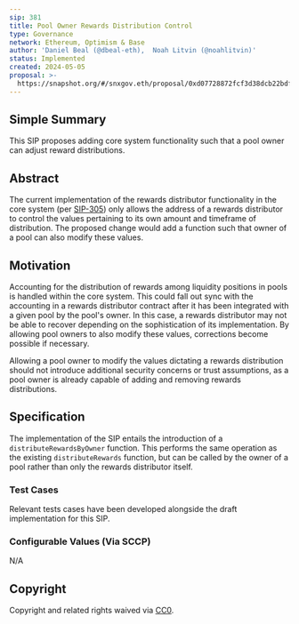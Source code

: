 ```yaml
---
sip: 381
title: Pool Owner Rewards Distribution Control
type: Governance
network: Ethereum, Optimism & Base
author: 'Daniel Beal (@dbeal-eth),  Noah Litvin (@noahlitvin)'
status: Implemented
created: 2024-05-05
proposal: >-
  https://snapshot.org/#/snxgov.eth/proposal/0xd07728872fcf3d38dcb22bdfc1847e28b2d559852a38b131e795e07286c90659
---
```


<!--You can leave these HTML comments in your merged SCCP and delete the visible duplicate text guides, they will not appear and may be helpful to refer to if you edit it again. This is the suggested template for new SCCPs. Note that an SCCP number will be assigned by an editor. When opening a pull request to submit your SCCP, please use an abbreviated title in the filename, `sccp-draft_title_abbrev.md`. The title should be 44 characters or less.-->

## Simple Summary

<!--"If you can't explain it simply, you don't understand it well enough." Provide a simplified and layman-accessible explanation of the SCCP.-->

This SIP proposes adding core system functionality such that a pool owner can adjust reward distributions.

## Abstract

<!--A short (~200 word) description of the variable change proposed.-->

The current implementation of the rewards distributor functionality in the core system (per [SIP-305](https://sips.synthetix.io/sips/sip-305/)) only allows the address of a rewards distributor to control the values pertaining to its own amount and timeframe of distribution. The proposed change would add a function such that owner of a pool can also modify these values.

## Motivation

<!--The motivation is critical for SCCPs that want to update variables within Synthetix. It should clearly explain why the existing variable is not incentive aligned. SCCP submissions without sufficient motivation may be rejected outright.-->

Accounting for the distribution of rewards among liquidity positions in pools is handled within the core system. This could fall out sync with the accounting in a rewards distributor contract after it has been integrated with a given pool by the pool's owner. In this case, a rewards distributor may not be able to recover depending on the sophistication of its implementation. By allowing pool owners to also modify these values, corrections become possible if necessary.

Allowing a pool owner to modify the values dictating a rewards distribution should not introduce additional security concerns or trust assumptions, as a pool owner is already capable of adding and removing rewards distributions.

## Specification

<!--The specification should describe the syntax and semantics of any new feature, there are five sections
1. Overview
2. Rationale
3. Technical Specification
4. Test Cases
5. Configurable Values
-->

The implementation of the SIP entails the introduction of a `distributeRewardsByOwner` function. This performs the same operation as the existing `distributeRewards` function, but can be called by the owner of a pool rather than only the rewards distributor itself.

### Test Cases

<!--Test cases for an implementation are mandatory for SIPs but can be included with the implementation..-->

Relevant tests cases have been developed alongside the draft implementation for this SIP.

### Configurable Values (Via SCCP)

<!--Please list all values configurable via SCCP under this implementation.-->

N/A

## Copyright

Copyright and related rights waived via [CC0](https://creativecommons.org/publicdomain/zero/1.0/).
